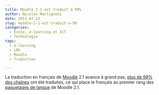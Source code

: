 ```yaml
---
title: Moodle 2.1 est traduit à 99%
author: Nicolas Martignoni
date: 2011-07-23
slug: moodle-2-1-est-traduit-a-99
categories:
  - École, e-learning et ICT
  - Technologie
tags:
  - e-learning
  - LMS
  - Moodle
  - Traduction

---
```

La traduction en français de [Moodle][2] 2.1 avance à grand pas, [plus de 99% des chaînes][3] ont été traduites, ce qui place le français au premier rang des [paquetages de langue][4] de Moodle 2.1.

 [2]: https://moodle.org/
 [3]: https://download.moodle.org/langpack/2.1/
 [4]: https://moodle.org/mod/glossary/showentry.php?courseid=20&eid=6689&displayformat=dictionary "Termes français de Moodle: Paquetage de langue"

<!--more-->
